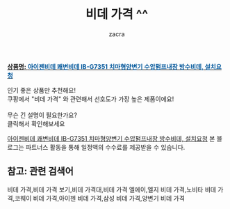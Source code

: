 ﻿---
layout: post
title:  "비데 가격 ^^"
author: zacra
categories: [ 아이템 ]
tags: [비데 가격,비데 가격 보기,비데 가격대,비데 가격 엘에이,엘지 비데 가격,노비타 비데 가격,코웨이 비데 가격,아이젠 비데 가격,삼성 비데 가격,양변기 비데 가격]
image: https://static.coupangcdn.com/image/vendor_inventory/4dbb/508c0dc7086cfce1f5dced38ace3f496dbce6221911b521c854ab2317ff9.jpg 
description: "쿠팡에서 비데 가격 관련 키워드로 가장 고객 선호도가 높은 제품이랍니다."
rating: 4.5
---

<a href="https://link.coupang.com/re/AFFSDP?lptag=AF8407795&pageKey=1346878066&itemId=2374575339&vendorItemId=5550269126&traceid=V0-153-ecb6d934b6001549"><b>상품명: <font color='#01579B'>아이젠비데 쾌변비데 IB-G7351 치마형양변기 수압펌프내장 방수비데, 설치요청</font></b></a>

인기 좋은 상품만 추천해요!<br/>
쿠팡에서 "비데 가격" 와 관련해서 선호도가 가장 높은 제품이에요!<br/><br/>
무슨 긴 설명이 필요한가요?  
클릭해서 확인해보세요


<a href="https://link.coupang.com/re/AFFSDP?lptag=AF8407795&pageKey=1346878066&itemId=2374575339&vendorItemId=5550269126&traceid=V0-153-ecb6d934b6001549">아이젠비데 쾌변비데 IB-G7351 치마형양변기 수압펌프내장 방수비데, 설치요청</a>
본 블로그는 파트너스 활동을 통해 일정액의 수수료를 제공받을 수 있습니다.

## 참고: 관련 검색어    
비데 가격,비데 가격 보기,비데 가격대,비데 가격 엘에이,엘지 비데 가격,노비타 비데 가격,코웨이 비데 가격,아이젠 비데 가격,삼성 비데 가격,양변기 비데 가격